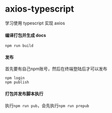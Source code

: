 # axios-typescript

学习使用 typescript 实现 axios

#### 编译打包并生成 docs

```
npm run build
```

#### 发布
首先要有自己npm账号，然后在终端登陆后才可以发布
```
npm login
npm publish
```

#### 打包并发布脚本执行
执行`npm run pub`，会先执行`npm run prepub`